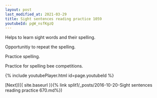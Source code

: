 ```yaml
---
layout: post
last_modified_at: 2021-03-29
title: Sight sentences reading practice 1059
youtubeId: pgW_nsfKgzQ
---
```

 
 
Helps to learn sight words and their spelling.

Opportunitiy to repeat the spelling. 

Practice spelling. 
 
Practice for spelling bee competitions. 
 
{% include youtubePlayer.html id=page.youtubeId %}
 
 

[Next]({{ site.baseurl }}{% link  split1/_posts/2016-10-20-Sight sentences reading practice 670.md%})
 
